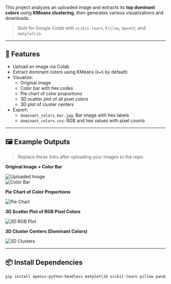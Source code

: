 This project analyzes an uploaded image and extracts its **top dominant colors** using **KMeans clustering**, then generates various visualizations and downloads.

> Built for Google Colab with `scikit-learn`, `Pillow`, `OpenCV`, and `matplotlib`.

---

## 📌 Features

- Upload an image via Colab
- Extract dominant colors using KMeans (`k=5` by default)
- Visualize:
  - Original image
  - Color bar with hex codes
  - Pie chart of color proportions
  - 3D scatter plot of all pixel colors
  - 3D plot of cluster centers
- Export:
  - `dominant_colors_bar.jpg`: Bar image with hex labels
  - `dominant_colors.csv`: RGB and hex values with pixel counts

---

## 🖼️ Example Outputs

> Replace these links after uploading your images to the repo.

**Original Image + Color Bar**

![Uploaded Image](examples/input_image.jpg)  
![Color Bar](examples/dominant_colors_bar.jpg)

**Pie Chart of Color Proportions**

![Pie Chart](examples/pie_chart.jpg)

**3D Scatter Plot of RGB Pixel Colors**

![3D RGB Plot](examples/3d_pixel_distribution.jpg)

**3D Cluster Centers (Dominant Colors)**

![3D Clusters](examples/3d_cluster_centers.jpg)

---

## 📦 Install Dependencies

```bash
pip install opencv-python-headless matplotlib scikit-learn pillow pandas
